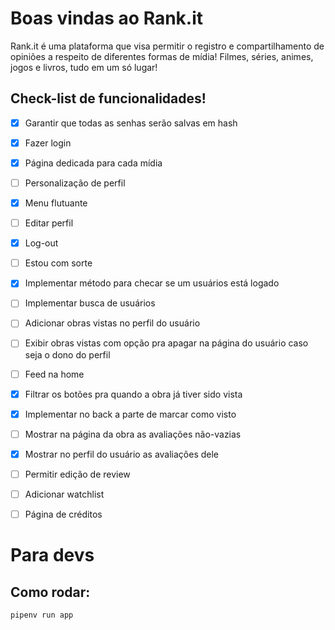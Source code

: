 # Boas vindas ao Rank.it

Rank.it é uma plataforma que visa permitir o registro e compartilhamento de opiniões a respeito de diferentes formas de mídia! Filmes, séries, animes, jogos e livros, tudo em um só lugar!


## Check-list de funcionalidades!

- [x] Garantir que todas as senhas serão salvas em hash
- [x] Fazer login
- [x] Página dedicada para cada mídia
- [ ] Personalização de perfil
- [x] Menu flutuante
- [ ] Editar perfil
- [x] Log-out
- [ ] Estou com sorte
- [x] Implementar método para checar se um usuários está logado
- [ ] Implementar busca de usuários
- [ ] Adicionar obras vistas no perfil do usuário
- [ ] Exibir obras vistas com opção pra apagar na página do usuário caso seja o dono do perfil
- [ ] Feed na home
- [x] Filtrar os botões pra quando a obra já tiver sido vista
- [x] Implementar no back a parte de marcar como visto
- [ ] Mostrar na página da obra as avaliações não-vazias
- [x] Mostrar no perfil do usuário as avaliações dele
- [ ] Permitir edição de review
- [ ] Adicionar watchlist
- [ ] Página de créditos




# Para devs

## Como rodar:

```shell
pipenv run app
```

